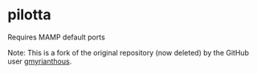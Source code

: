 # pilotta

Requires MAMP default ports

Note: This is a fork of the original repository (now deleted) by the GitHub user [gmyrianthous](https://github.com/gmyrianthous).
